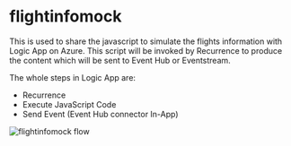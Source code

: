 # flightinfomock
This is used to share the javascript to simulate the flights information with Logic App on Azure. This script will be invoked by Recurrence to produce the content which will be sent to Event Hub or Eventstream.

The whole steps in Logic App are:
- Recurrence
- Execute JavaScript Code
- Send Event (Event Hub connector In-App)

![flightinfomock flow](https://github.com/xujxu/flightinfomock/assets/68268054/df818630-0cb7-443f-84c0-bc8bea8e6ed9)
